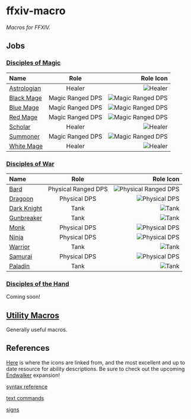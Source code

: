 # ffxiv-macro  
_Macros for FFXIV._  

## Jobs  

### [Disciples of Magic](/DoM/index.md)

| Name | Role | Role Icon |
|:--------------|:-------------:|-------------:|
| [Astrologian](DoM/AST/index.md) | Healer | ![Healer](https://img.finalfantasyxiv.com/lds/promo/h/e/V5xx3kfnREBO-2xWbTUW2Csy_Q.png)
| [Black Mage](DoM/BLM/index.md) | Magic Ranged DPS | ![Magic Ranged DPS](https://img.finalfantasyxiv.com/lds/promo/h/X/8Dnf8Wy9IyxIt21y6lrE5atKt0.png) |
| [Blue Mage](DoM/Blue-Mage/index.md) | Magic Ranged DPS | ![Magic Ranged DPS](https://img.finalfantasyxiv.com/lds/promo/h/X/8Dnf8Wy9IyxIt21y6lrE5atKt0.png) |
| [Red Mage](DoM/RDM/index.md) | Magic Ranged DPS | ![Magic Ranged DPS](https://img.finalfantasyxiv.com/lds/promo/h/X/8Dnf8Wy9IyxIt21y6lrE5atKt0.png) |
| [Scholar](DoM/SCH/index.md) | Healer | ![Healer](https://img.finalfantasyxiv.com/lds/promo/h/e/V5xx3kfnREBO-2xWbTUW2Csy_Q.png) |
| [Summoner](DoM/SMN/index.md) | Magic Ranged DPS | ![Magic Ranged DPS](https://img.finalfantasyxiv.com/lds/promo/h/X/8Dnf8Wy9IyxIt21y6lrE5atKt0.png) |
| [White Mage](DoM/WHM/index.md) | Healer | ![Healer](https://img.finalfantasyxiv.com/lds/promo/h/e/V5xx3kfnREBO-2xWbTUW2Csy_Q.png) |

### [Disciples of War](/DoW/index.md)

| Name | Role | Role Icon |
|:--------------|:-------------:|-------------:|
| [Bard](DoW/BRD/index.md) | Physical Ranged DPS | ![Physical Ranged DPS](https://img.finalfantasyxiv.com/lds/promo/h/t/oWWxUIO2KagIEhDXy0541MRD7M.png) |
| [Dragoon](DoW/DRG/index.md) | Physical DPS | ![Physical DPS](https://img.finalfantasyxiv.com/lds/promo/h/7/9muqitiUXEK0W3qnM33Nb7sATk.png) |
| [Dark Knight](DoW/DRK/index.md) | Tank | ![Tank](https://img.finalfantasyxiv.com/lds/promo/h/d/rFrCBcRe9YrmPvb4fZkuFksSLw.png) |
| [Gunbreaker](DoW/GNB/index.md) | Tank | ![Tank](https://img.finalfantasyxiv.com/lds/promo/h/d/rFrCBcRe9YrmPvb4fZkuFksSLw.png) |
| [Monk](DoW/MNK/index.md) | Physical DPS | ![Physical DPS](https://img.finalfantasyxiv.com/lds/promo/h/7/9muqitiUXEK0W3qnM33Nb7sATk.png) |
| [Ninja](DoW/Ninja/index.md) | Physical DPS | ![Physical DPS](https://img.finalfantasyxiv.com/lds/promo/h/7/9muqitiUXEK0W3qnM33Nb7sATk.png) |
| [Warrior](DoW/WAR/index.md) | Tank | ![Tank](https://img.finalfantasyxiv.com/lds/promo/h/d/rFrCBcRe9YrmPvb4fZkuFksSLw.png) |
| [Samurai](DoW/Samurai/index.md) | Physical DPS | ![Physical DPS](https://img.finalfantasyxiv.com/lds/promo/h/7/9muqitiUXEK0W3qnM33Nb7sATk.png) |
| [Paladin](DoW/PLD/index.md) | Tank | ![Tank](https://img.finalfantasyxiv.com/lds/promo/h/d/rFrCBcRe9YrmPvb4fZkuFksSLw.png) |

### [Disciples of the Hand](/DoH/index.md)

Coming soon!


## [Utility Macros](/Utility/index.md)

Generally useful macros.

## References

[Here](https://na.finalfantasyxiv.com/jobguide/battle/) is where the icons are linked from, and the most excellent and up to date resource for ability descriptions. Be sure to check out the upcoming [Endwalker](https://na.finalfantasyxiv.com/endwalker/) expansion!

[syntax reference](https://ffxiv.consolegameswiki.com/wiki/Macro)  

[text commands](https://na.finalfantasyxiv.com/lodestone/playguide/db/text_command/placeholder/)  

[signs](https://ffxiv.consolegameswiki.com/wiki/Signs)
